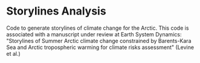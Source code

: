 # Storylines Analysis
Code to generate storylines of climate change for the Arctic. This code is associated with a manuscript under review at Earth System Dynamics: "Storylines of Summer Arctic climate change constrained by Barents-Kara Sea and Arctic tropospheric warming for climate risks assessment" (Levine et al.)
